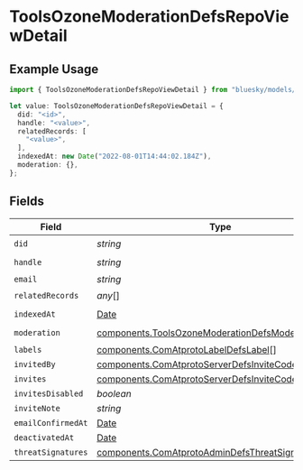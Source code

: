 # ToolsOzoneModerationDefsRepoViewDetail

## Example Usage

```typescript
import { ToolsOzoneModerationDefsRepoViewDetail } from "bluesky/models/components";

let value: ToolsOzoneModerationDefsRepoViewDetail = {
  did: "<id>",
  handle: "<value>",
  relatedRecords: [
    "<value>",
  ],
  indexedAt: new Date("2022-08-01T14:44:02.184Z"),
  moderation: {},
};
```

## Fields

| Field                                                                                                                      | Type                                                                                                                       | Required                                                                                                                   | Description                                                                                                                |
| -------------------------------------------------------------------------------------------------------------------------- | -------------------------------------------------------------------------------------------------------------------------- | -------------------------------------------------------------------------------------------------------------------------- | -------------------------------------------------------------------------------------------------------------------------- |
| `did`                                                                                                                      | *string*                                                                                                                   | :heavy_check_mark:                                                                                                         | N/A                                                                                                                        |
| `handle`                                                                                                                   | *string*                                                                                                                   | :heavy_check_mark:                                                                                                         | N/A                                                                                                                        |
| `email`                                                                                                                    | *string*                                                                                                                   | :heavy_minus_sign:                                                                                                         | N/A                                                                                                                        |
| `relatedRecords`                                                                                                           | *any*[]                                                                                                                    | :heavy_check_mark:                                                                                                         | N/A                                                                                                                        |
| `indexedAt`                                                                                                                | [Date](https://developer.mozilla.org/en-US/docs/Web/JavaScript/Reference/Global_Objects/Date)                              | :heavy_check_mark:                                                                                                         | N/A                                                                                                                        |
| `moderation`                                                                                                               | [components.ToolsOzoneModerationDefsModerationDetail](../../models/components/toolsozonemoderationdefsmoderationdetail.md) | :heavy_check_mark:                                                                                                         | N/A                                                                                                                        |
| `labels`                                                                                                                   | [components.ComAtprotoLabelDefsLabel](../../models/components/comatprotolabeldefslabel.md)[]                               | :heavy_minus_sign:                                                                                                         | N/A                                                                                                                        |
| `invitedBy`                                                                                                                | [components.ComAtprotoServerDefsInviteCode](../../models/components/comatprotoserverdefsinvitecode.md)                     | :heavy_minus_sign:                                                                                                         | N/A                                                                                                                        |
| `invites`                                                                                                                  | [components.ComAtprotoServerDefsInviteCode](../../models/components/comatprotoserverdefsinvitecode.md)[]                   | :heavy_minus_sign:                                                                                                         | N/A                                                                                                                        |
| `invitesDisabled`                                                                                                          | *boolean*                                                                                                                  | :heavy_minus_sign:                                                                                                         | N/A                                                                                                                        |
| `inviteNote`                                                                                                               | *string*                                                                                                                   | :heavy_minus_sign:                                                                                                         | N/A                                                                                                                        |
| `emailConfirmedAt`                                                                                                         | [Date](https://developer.mozilla.org/en-US/docs/Web/JavaScript/Reference/Global_Objects/Date)                              | :heavy_minus_sign:                                                                                                         | N/A                                                                                                                        |
| `deactivatedAt`                                                                                                            | [Date](https://developer.mozilla.org/en-US/docs/Web/JavaScript/Reference/Global_Objects/Date)                              | :heavy_minus_sign:                                                                                                         | N/A                                                                                                                        |
| `threatSignatures`                                                                                                         | [components.ComAtprotoAdminDefsThreatSignature](../../models/components/comatprotoadmindefsthreatsignature.md)[]           | :heavy_minus_sign:                                                                                                         | N/A                                                                                                                        |